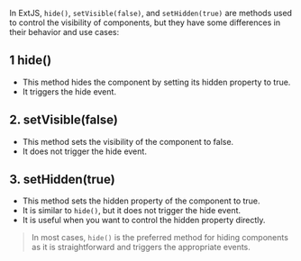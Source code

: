 In ExtJS, `hide()`, `setVisible(false)`, and `setHidden(true)` are methods used to control the visibility of components, but they have some differences in their behavior and use cases:

## 1 hide()

- This method hides the component by setting its hidden property to true.
- It triggers the hide event.

## 2. setVisible(false)

- This method sets the visibility of the component to false.
- It does not trigger the hide event.


## 3. setHidden(true)

- This method sets the hidden property of the component to true.
- It is similar to `hide()`, but it does not trigger the hide event.
- It is useful when you want to control the hidden property directly.

> In most cases, `hide()` is the preferred method for hiding components as it is straightforward and triggers the appropriate events.